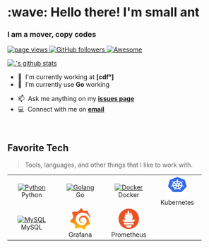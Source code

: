 <h1 align="left" id="xingmegshuo-title">:wave: Hello there! I'm small ant</h1>
<h3 align="left">I am a mover, copy codes</h3>

<p align="left">
  <a href="https://github.com/xingmegshuo/xingmegshuo">
    <img src="https://komarev.com/ghpvc/?username=xingmegshuo" alt="page views" />
  </a>
  <!-- <a href="https://xingmegshuo.readthedocs.io/en/latest">
    <img alt="Read the Docs" src="https://img.shields.io/readthedocs/xingmegshuo?logo=read-the-docs">
  </a> -->
  <!-- <a href="https://stackoverflow.com/users/4868262">
    <img alt="Stack Exchange reputation" src="https://img.shields.io/stackexchange/stackoverflow/r/4868262?color=orange&label=reputation&logo=stackoverflow">
  </a> -->
  <!-- <a href="https://reddit.com/u/xingmegshuo">
    <img alt="Reddit User Karma" src="https://img.shields.io/reddit/user-karma/combined/xingmegshuo?label=karma&logo=reddit">
  </a> -->
  <a href="https://github.com/xingmegshuo?tab=followers">
    <img alt="GitHub followers" src="https://img.shields.io/github/followers/xingmegshuo?color=green&logo=github">
  </a>
  <a href="https://github.com/abhisheknaiidu/awesome-github-profile-readme">
    <img alt="Awesome" src="https://awesome.re/mentioned-badge.svg">
  </a>
</p>

[![.'s github stats](https://github-readme-stats.vercel.app/api?username=xingmegshuo&show_icons=true&title_color=fff&icon_color=79ff97&text_color=9f9f9f&bg_color=151515)](https://github.com/xingmegshuo/issues)
<!-- <a href="#xingmegshuo-title">
  <img src="https://raw.githubusercontent.com/MacroPower/github-stats-transparent/output/generated/overview.svg" alt="xingmegshuo" align="right" />
</a> -->

- :office: &nbsp;I'm currently working at **[cdf°]**
- :seedling: &nbsp;I’m currently use **Go** working
<!-- - :speech_balloon: &nbsp;I like to talk about **Homelabbing** and **OSS** -->
- :mailbox: &nbsp;Ask me anything on my **[issues page]**
- :computer: &nbsp;Connect with me on **[email](xms.chnb@gamil.com)**

<br>

<h2 align="left" id="xingmegshuo-tech">Favorite Tech</h2>

> Tools, languages, and other things that I like to work with.

<table>
  <tr>
    <td align="center" width="96">
      <a href="#xingmegshuo-tech">
        <img src="./img/python-original.svg" width="48" height="48" alt="Python" />
      </a>
      <br>Python
    </td>
    <td align="center" width="96">
      <a href="#xingmegshuo-tech">
        <img src="./img/go-flat.svg" width="48" height="48" alt="Golang" />
      </a>
      <br>Go
    </td>
        <td align="center" width="96">
      <a href="#xingmegshuo-tech" >
        <img src="./img/docker-original.svg" width="48" height="48" alt="Docker" />
      </a>
      <br>Docker
    </td>
    <td align="center" width="96">
      <a href="#xingmegshuo-tech" >
        <img src="https://raw.githubusercontent.com/cncf/artwork/master/projects/kubernetes/icon/color/kubernetes-icon-color.svg" width="48" height="48" alt="Kubernetes" />
      </a>
      <br>Kubernetes
    </td>

  </tr>
  <tr>
    <td align="center"  width="96">
      <a href="#xingmegshuo-tech">
        <img src="./img/mysql-original.svg" width="48" height="48" alt="MySQL" />
      </a>
      <br>MySQL
    </td>
    <td align="center" width="96">
      <a href="#xingmegshuo-tech" >
        <img src="https://raw.githubusercontent.com/grafana/grafana/master/public/img/grafana_icon.svg" width="48" height="48" alt="Grafana" />
      </a>
      <br>Grafana
    </td>
    <td align="center" width="96">
      <a href="#xingmegshuo-tech" >
        <img src="https://github.com/cncf/artwork/blob/master/projects/prometheus/icon/color/prometheus-icon-color.svg" width="48" height="48" alt="Prometheus" />
      </a>
      <br>Prometheus
    </td>
  </tr>
</table>

<!-- <h2 align="left">Coding Activity</h2>

> Total logged time since 2020-07-19. Updated every 1 hour. [(Learn how this works)](https://MacroPower.readthedocs.io/en/latest/#dynamic-ascii-graph) -->

<!-- prettier-ignore-start -->
<!-- START_SECTION:ascii_graph -->

<!-- ```

             ┼─────────────┬─────────────┬─────────────┬─────────────┬─────────────┬─────────────┬─────────────┤ 
            -7d           -6d           -5d           -4d           -3d           -2d           -1d           now
``` -->

<!-- END_SECTION:ascii_graph -->
<!-- prettier-ignore-end -->

<!-- links -->

<!-- [84.51°]: https://github.com/8451 "84.51° Github Home" -->
[issues page]: https://github.com/xingmegshuo/xingmegshuo/issues "MacroPower/issues"
